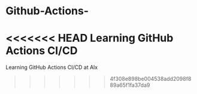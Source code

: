 # Github-Actions-
<<<<<<< HEAD
Learning GitHub Actions CI/CD 
=======
Learning GitHub Actions CI/CD at Alx 
>>>>>>> 4f308e898be004538add2098f889a65f1fa37da9
